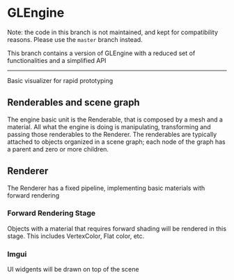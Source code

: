 GLEngine
========

Note: the code in this branch is not maintained, and kept for compatibility reasons. Please use the `master` branch instead.

This branch contains a version of GLEngine with a reduced set of functionalities and a simplified API

-----------------

Basic visualizer for rapid prototyping

## Renderables and scene graph
The engine basic unit is the Renderable, that is composed by a mesh and a material. All what the engine is doing is
manipulating, transforming and passing those renderables to the Renderer.
The renderables are typically attached to objects organized in a scene graph; each node of the graph has a parent and
zero or more children.

## Renderer
The Renderer has a fixed pipeline, implementing basic materials with forward rendering

### Forward Rendering Stage
Objects with a material that requires forward shading will be rendered in this stage. This includes VertexColor, Flat color, etc.

### Imgui
UI widgents will be drawn on top of the scene


